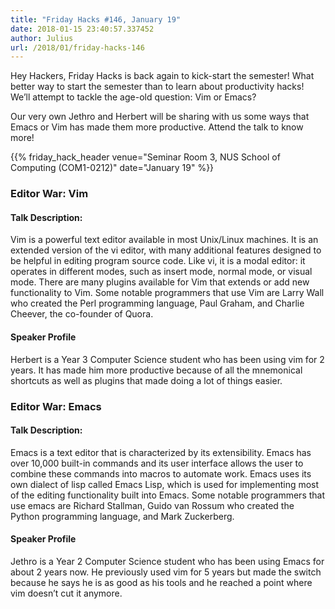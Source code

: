 ```yaml
---
title: "Friday Hacks #146, January 19"
date: 2018-01-15 23:40:57.337452
author: Julius
url: /2018/01/friday-hacks-146
---
```


Hey Hackers, Friday Hacks is back again to kick-start the semester! What better way to start the semester than to learn about productivity hacks! We’ll attempt to tackle the age-old question: Vim or Emacs? 

Our very own Jethro and Herbert will be sharing with us some ways that Emacs or Vim has made them more productive. Attend the talk to know more!


{{% friday_hack_header venue="Seminar Room 3, NUS School of Computing (COM1-0212)" date="January 19" %}}


### Editor War: Vim

#### Talk Description:

Vim is a powerful text editor available in most Unix/Linux machines. It is an extended version of the vi editor, with many additional features designed to be helpful in editing program source code. Like vi, it is a modal editor: it operates in different modes, such as insert mode, normal mode, or visual mode. There are many plugins available for Vim that extends or add new functionality to Vim. Some notable programmers that use Vim are Larry Wall who created the Perl programming language, Paul Graham, and Charlie Cheever, the co-founder of Quora.

#### Speaker Profile

Herbert is a Year 3 Computer Science student who has been using vim for 2 years. It has made him more productive because of all the mnemonical shortcuts as well as plugins that made doing a lot of things easier.



### Editor War: Emacs

#### Talk Description:

Emacs is a text editor that is characterized by its extensibility. Emacs has over 10,000 built-in commands and its user interface allows the user to combine these commands into macros to automate work. Emacs uses its own dialect of lisp called Emacs Lisp, which is used for implementing most of the editing functionality built into Emacs. Some notable programmers that use emacs are Richard Stallman, Guido van Rossum who created the Python programming language, and Mark Zuckerberg. 

#### Speaker Profile

Jethro is a Year 2 Computer Science student who has been using Emacs for about 2 years now. He previously used vim for 5 years but made the switch because he says he is as good as his tools and he reached a point where vim doesn’t cut it anymore.


